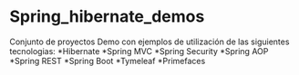 # Spring_hibernate_demos
Conjunto de proyectos Demo con ejemplos de utilización de las siguientes tecnologias:
*Hibernate
*Spring MVC
*Spring Security
*Spring AOP
*Spring REST
*Spring Boot
*Tymeleaf
*Primefaces
